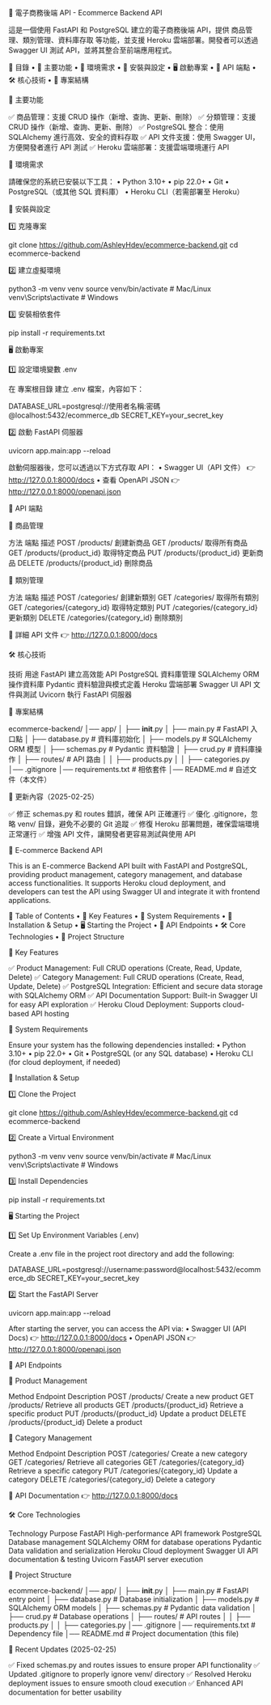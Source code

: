 📌 電子商務後端 API - Ecommerce Backend API

這是一個使用 FastAPI 和 PostgreSQL 建立的電子商務後端 API，提供 商品管理、類別管理、資料庫存取 等功能，並支援 Heroku 雲端部署。開發者可以透過 Swagger UI 測試 API，並將其整合至前端應用程式。

📌 目錄
 • 🌟 主要功能
 • 🚀 環境需求
 • 🔧 安裝與設定
 • 🖥️ 啟動專案
 • 📌 API 端點
 • 🛠️ 核心技術
 • 📄 專案結構

🌟 主要功能

✅ 商品管理：支援 CRUD 操作（新增、查詢、更新、刪除）
✅ 分類管理：支援 CRUD 操作（新增、查詢、更新、刪除）
✅ PostgreSQL 整合：使用 SQLAlchemy 進行高效、安全的資料存取
✅ API 文件支援：使用 Swagger UI，方便開發者進行 API 測試
✅ Heroku 雲端部署：支援雲端環境運行 API

🚀 環境需求

請確保您的系統已安裝以下工具：
 • Python 3.10+
 • pip 22.0+
 • Git
 • PostgreSQL（或其他 SQL 資料庫）
 • Heroku CLI（若需部署至 Heroku）

🔧 安裝與設定

1️⃣ 克隆專案

git clone https://github.com/AshleyHdev/ecommerce-backend.git
cd ecommerce-backend

2️⃣ 建立虛擬環境

python3 -m venv venv
source venv/bin/activate  # Mac/Linux
venv\Scripts\activate  # Windows

3️⃣ 安裝相依套件

pip install -r requirements.txt

🖥️ 啟動專案

1️⃣ 設定環境變數 .env

在 專案根目錄 建立 .env 檔案，內容如下：

DATABASE_URL=postgresql://使用者名稱:密碼@localhost:5432/ecommerce_db
SECRET_KEY=your_secret_key

2️⃣ 啟動 FastAPI 伺服器

uvicorn app.main:app --reload

啟動伺服器後，您可以透過以下方式存取 API：
 • Swagger UI（API 文件） 👉 http://127.0.0.1:8000/docs
 • 查看 OpenAPI JSON 👉 http://127.0.0.1:8000/openapi.json

📌 API 端點

📍 商品管理

方法 端點 描述
POST /products/ 創建新商品
GET /products/ 取得所有商品
GET /products/{product_id} 取得特定商品
PUT /products/{product_id} 更新商品
DELETE /products/{product_id} 刪除商品

📍 類別管理

方法 端點 描述
POST /categories/ 創建新類別
GET /categories/ 取得所有類別
GET /categories/{category_id} 取得特定類別
PUT /categories/{category_id} 更新類別
DELETE /categories/{category_id} 刪除類別

📌 詳細 API 文件 👉 http://127.0.0.1:8000/docs

🛠️ 核心技術

技術 用途
FastAPI 建立高效能 API
PostgreSQL 資料庫管理
SQLAlchemy ORM 操作資料庫
Pydantic 資料驗證與模式定義
Heroku 雲端部署
Swagger UI API 文件與測試
Uvicorn 執行 FastAPI 伺服器

📄 專案結構

ecommerce-backend/
│── app/
│   ├── __init__.py
│   ├── main.py  # FastAPI 入口點
│   ├── database.py  # 資料庫初始化
│   ├── models.py  # SQLAlchemy ORM 模型
│   ├── schemas.py  # Pydantic 資料驗證
│   ├── crud.py  # 資料庫操作
│   ├── routes/  # API 路由
│   │   ├── products.py
│   │   ├── categories.py
│── .gitignore
│── requirements.txt  # 相依套件
│── README.md  # 自述文件（本文件）

🔹 更新內容（2025-02-25）

✅ 修正 schemas.py 和 routes 錯誤，確保 API 正確運行
✅ 優化 .gitignore，忽略 venv/ 目錄，避免不必要的 Git 追蹤
✅ 修復 Heroku 部署問題，確保雲端環境正常運行
✅ 增強 API 文件，讓開發者更容易測試與使用 API

📌 E-commerce Backend API

This is an E-commerce Backend API built with FastAPI and PostgreSQL, providing product management, category management, and database access functionalities. It supports Heroku cloud deployment, and developers can test the API using Swagger UI and integrate it with frontend applications.

📌 Table of Contents
 • 🌟 Key Features
 • 🚀 System Requirements
 • 🔧 Installation & Setup
 • 🖥️ Starting the Project
 • 📌 API Endpoints
 • 🛠️ Core Technologies
 • 📄 Project Structure

🌟 Key Features

✅ Product Management: Full CRUD operations (Create, Read, Update, Delete)
✅ Category Management: Full CRUD operations (Create, Read, Update, Delete)
✅ PostgreSQL Integration: Efficient and secure data storage with SQLAlchemy ORM
✅ API Documentation Support: Built-in Swagger UI for easy API exploration
✅ Heroku Cloud Deployment: Supports cloud-based API hosting

🚀 System Requirements

Ensure your system has the following dependencies installed:
 • Python 3.10+
 • pip 22.0+
 • Git
 • PostgreSQL (or any SQL database)
 • Heroku CLI (for cloud deployment, if needed)

🔧 Installation & Setup

1️⃣ Clone the Project

git clone https://github.com/AshleyHdev/ecommerce-backend.git
cd ecommerce-backend

2️⃣ Create a Virtual Environment

python3 -m venv venv
source venv/bin/activate  # Mac/Linux
venv\Scripts\activate  # Windows

3️⃣ Install Dependencies

pip install -r requirements.txt

🖥️ Starting the Project

1️⃣ Set Up Environment Variables (.env)

Create a .env file in the project root directory and add the following:

DATABASE_URL=postgresql://username:password@localhost:5432/ecommerce_db
SECRET_KEY=your_secret_key

2️⃣ Start the FastAPI Server

uvicorn app.main:app --reload

After starting the server, you can access the API via:
 • Swagger UI (API Docs) 👉 http://127.0.0.1:8000/docs
 • OpenAPI JSON 👉 http://127.0.0.1:8000/openapi.json

📌 API Endpoints

📍 Product Management

Method Endpoint Description
POST /products/ Create a new product
GET /products/ Retrieve all products
GET /products/{product_id} Retrieve a specific product
PUT /products/{product_id} Update a product
DELETE /products/{product_id} Delete a product

📍 Category Management

Method Endpoint Description
POST /categories/ Create a new category
GET /categories/ Retrieve all categories
GET /categories/{category_id} Retrieve a specific category
PUT /categories/{category_id} Update a category
DELETE /categories/{category_id} Delete a category

📌 API Documentation 👉 http://127.0.0.1:8000/docs

🛠️ Core Technologies

Technology Purpose
FastAPI High-performance API framework
PostgreSQL Database management
SQLAlchemy ORM for database operations
Pydantic Data validation and serialization
Heroku Cloud deployment
Swagger UI API documentation & testing
Uvicorn FastAPI server execution

📄 Project Structure

ecommerce-backend/
│── app/
│   ├── __init__.py
│   ├── main.py  # FastAPI entry point
│   ├── database.py  # Database initialization
│   ├── models.py  # SQLAlchemy ORM models
│   ├── schemas.py  # Pydantic data validation
│   ├── crud.py  # Database operations
│   ├── routes/  # API routes
│   │   ├── products.py
│   │   ├── categories.py
│── .gitignore
│── requirements.txt  # Dependency file
│── README.md  # Project documentation (this file)

🔹 Recent Updates (2025-02-25)

✅ Fixed schemas.py and routes issues to ensure proper API functionality
✅ Updated .gitignore to properly ignore venv/ directory
✅ Resolved Heroku deployment issues to ensure smooth cloud execution
✅ Enhanced API documentation for better usability
